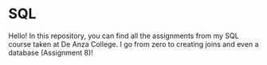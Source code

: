 # SQL
Hello!
In this repository, you can find all the assignments from my SQL course taken at De Anza College.
I go from zero to creating joins and even a database (Assignment 8)!

